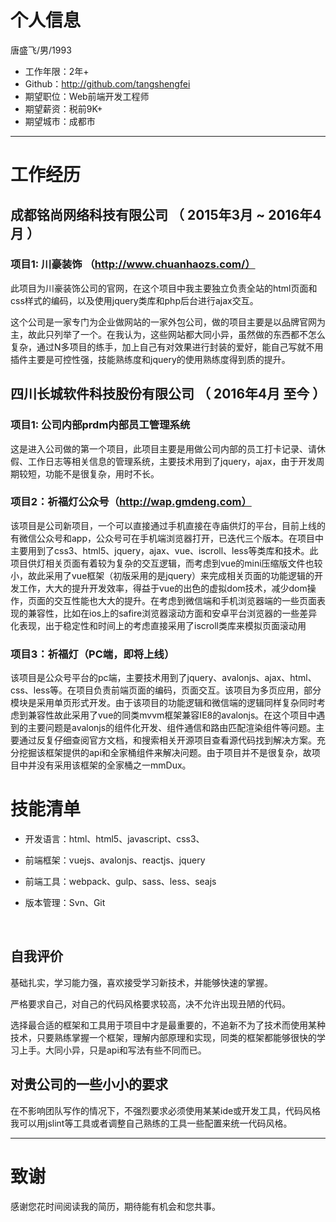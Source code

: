 

# 个人信息

唐盛飞/男/1993

- 工作年限：2年+
- Github：http://github.com/tangshengfei
- 期望职位：Web前端开发工程师
- 期望薪资：税前9K+
- 期望城市：成都市

------

# 工作经历

## 成都铭尚网络科技有限公司 （ 2015年3月 ~ 2016年4月 ）

### 项目1:   川豪装饰 （http://www.chuanhaozs.com/）

此项目为川豪装饰公司的官网，在这个项目中我主要独立负责全站的html页面和css样式的编码，以及使用jquery类库和php后台进行ajax交互。



这个公司是一家专门为企业做网站的一家外包公司，做的项目主要是以品牌官网为主，故此只列举了一个。在我认为，这些网站都大同小异，虽然做的东西都不怎么复杂，通过N多项目的练手，加上自己有对效果进行封装的爱好，能自己写就不用插件主要是可控性强，技能熟练度和jquery的使用熟练度得到质的提升。



## 四川长城软件科技股份有限公司 （ 2016年4月 至今 ）

### 项目1:   公司内部prdm内部员工管理系统 

这是进入公司做的第一个项目，此项目主要是用做公司内部的员工打卡记录、请休假、工作日志等相关信息的管理系统，主要技术用到了jquery，ajax，由于开发周期较短，功能不是很复杂，用时不长。

### 项目2：祈福灯公众号（http://wap.gmdeng.com）

该项目是公司新项目，一个可以直接通过手机直接在寺庙供灯的平台，目前上线的有微信公众号和app，公众号可在手机端浏览器打开，已迭代三个版本。在项目中主要用到了css3、html5、jquery，ajax、vue、iscroll、less等类库和技术。此项目供灯相关页面有着较为复杂的交互逻辑，而考虑到vue的mini压缩版文件也较小，故此采用了vue框架（初版采用的是jquery）来完成相关页面的功能逻辑的开发工作，大大的提升开发效率，得益于vue的出色的虚拟dom技术，减少dom操作，页面的交互性能也大大的提升。在考虑到微信端和手机浏览器端的一些页面表现的兼容性，比如在ios上的safire浏览器滚动方面和安卓平台浏览器的一些差异化表现，出于稳定性和时间上的考虑直接采用了iscroll类库来模拟页面滚动用

### 项目3：祈福灯（PC端，即将上线）

该项目是公众号平台的pc端，主要技术用到了jquery、avalonjs、ajax、html、css、less等。在项目负责前端页面的编码，页面交互。该项目为多页应用，部分模块是采用单页形式开发。由于该项目的功能逻辑和微信端的逻辑同样复杂同时考虑到兼容性故此采用了vue的同类mvvm框架兼容IE8的avalonjs。在这个项目中遇到的主要问题是avalonjs的组件化开发、组件通信和路由匹配渲染组件等问题。主要通过反复仔细查阅官方文档，和搜索相关开源项目查看源代码找到解决方案。充分挖掘该框架提供的api和全家桶组件来解决问题。由于项目并不是很复杂，故项目中并没有采用该框架的全家桶之一mmDux。



# 技能清单

- 开发语言：html、html5、javascript、css3、

- 前端框架：vuejs、avalonjs、reactjs、jquery

- 前端工具：webpack、gulp、sass、less、seajs

- 版本管理：Svn、Git

  ​

## 自我评价

基础扎实，学习能力强，喜欢接受学习新技术，并能够快速的掌握。

严格要求自己，对自己的代码风格要求较高，决不允许出现丑陋的代码。

选择最合适的框架和工具用于项目中才是最重要的，不追新不为了技术而使用某种技术，只要熟练掌握一个框架，理解内部原理和实现，同类的框架都能够很快的学习上手。大同小异，只是api和写法有些不同而已。



## 对贵公司的一些小小的要求

在不影响团队写作的情况下，不强烈要求必须使用某某ide或开发工具，代码风格我可以用jslint等工具或者调整自己熟练的工具一些配置来统一代码风格。

------

# 致谢

感谢您花时间阅读我的简历，期待能有机会和您共事。